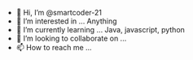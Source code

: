 - 👋 Hi, I’m @smartcoder-21
- 👀 I’m interested in ... Anything
- 🌱 I’m currently learning ... Java, javascript, python
- 💞️ I’m looking to collaborate on ...
- 📫 How to reach me ...

<!---
smartcoder-21/smartcoder-21 is a ✨ special ✨ repository because its `README.md` (this file) appears on your GitHub profile.
You can click the Preview link to take a look at your changes.
--->
